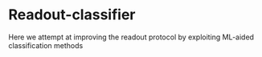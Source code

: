 # Readout-classifier
Here we attempt at improving the readout protocol by exploiting ML-aided classification methods
